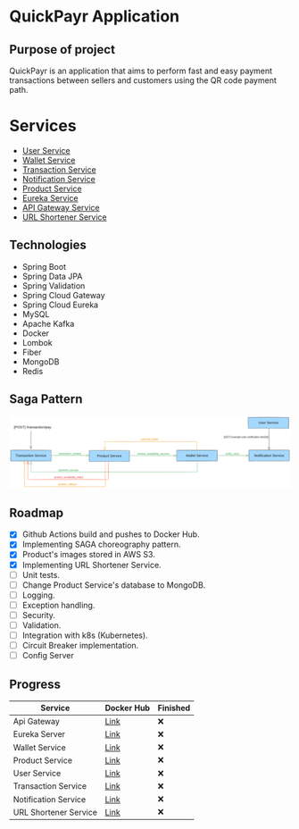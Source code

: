 # QuickPayr Application

## Purpose of project

QuickPayr is an application that aims to perform fast and easy payment transactions between sellers and customers using the QR code payment path. 

# Services

- [User Service](https://github.com/EmreSahna/spring_microservices_qr_app/tree/main/user-service/src/main/java/com/emresahna/userservice)
- [Wallet Service](https://github.com/EmreSahna/spring_microservices_qr_app/tree/main/wallet-service/src/main/java/com/emresahna/walletservice)
- [Transaction Service](https://github.com/EmreSahna/spring_microservices_qr_app/tree/main/transaction-service/src/main/java/com/emresahna/transactionservice)
- [Notification Service](https://github.com/EmreSahna/spring_microservices_qr_app/tree/main/notification-service/src/main/java/com/emresahna/notificationservice)
- [Product Service](https://github.com/EmreSahna/spring_microservices_qr_app/tree/main/product-service/src/main/java/com/emresahna/productservice)
- [Eureka Service](https://github.com/EmreSahna/spring_microservices_qr_app/tree/main/eureka-server/src/main/java/com/emresahna/eurekaserver)
- [API Gateway Service](https://github.com/EmreSahna/spring_microservices_qr_app/tree/main/api-gateway/src/main/java/com/emresahna/apigateway)
- [URL Shortener Service](https://github.com/EmreSahna/spring_microservices_qr_app/tree/main/url-shortener-service/)

## Technologies
- Spring Boot
- Spring Data JPA
- Spring Validation
- Spring Cloud Gateway
- Spring Cloud Eureka
- MySQL
- Apache Kafka
- Docker
- Lombok
- Fiber
- MongoDB
- Redis

## Saga Pattern

![Saga Pattern](/assets/SAGA.png "Saga Pattern")    

## Roadmap

- [x] Github Actions build and pushes to Docker Hub.
- [x] Implementing SAGA choreography pattern.
- [x] Product's images stored in AWS S3.
- [x] Implementing URL Shortener Service.
- [ ] Unit tests.
- [ ] Change Product Service's database to MongoDB.
- [ ] Logging.
- [ ] Exception handling.
- [ ] Security.
- [ ] Validation.
- [ ] Integration with k8s (Kubernetes).
- [ ] Circuit Breaker implementation.
- [ ] Config Server

## Progress

| Service               | Docker Hub                                                       | Finished | 
|-----------------------|------------------------------------------------------------------|----------|
| Api Gateway           | [Link](https://hub.docker.com/r/emresahna/api-gateway)           | :x:      |
| Eureka Server         | [Link](https://hub.docker.com/r/emresahna/eureka-server)         | :x:      |
| Wallet Service        | [Link](https://hub.docker.com/r/emresahna/wallet-service)        | :x:      |
| Product Service       | [Link](https://hub.docker.com/r/emresahna/product-service)       | :x:      |
| User Service          | [Link](https://hub.docker.com/r/emresahna/user-service)          | :x:      |
| Transaction Service   | [Link](https://hub.docker.com/r/emresahna/transaction-service)   | :x:      |
| Notification Service  | [Link](https://hub.docker.com/r/emresahna/notification-service)  | :x:      |
| URL Shortener Service | [Link](https://hub.docker.com/r/emresahna/url-shortener-service) | :x:      |